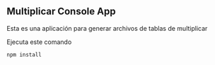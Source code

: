 ## Multiplicar Console App

Esta es una aplicación para generar archivos de tablas de multiplicar

Ejecuta este comando  

```
npm install
```